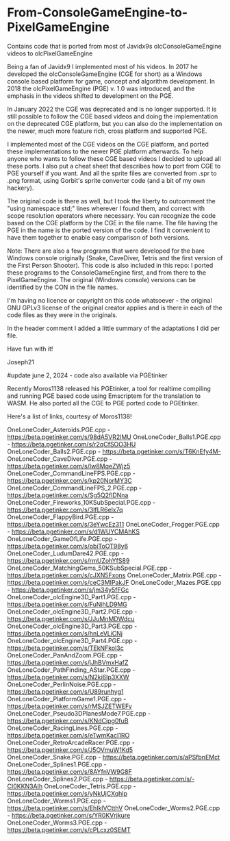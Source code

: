 # From-ConsoleGameEngine-to-PixelGameEngine
Contains code that is ported from most of Javidx9s olcConsoleGameEngine videos to olcPixelGameEngine 

Being a fan of Javidx9 I implemented most of his videos. In 2017 he developed the olcConsoleGameEngine (CGE for short) as a Windows console based platform for game, concept and algorithm development. In 2018 the olcPixelGameEngine (PGE) v. 1.0 was introduced, and the emphasis in the videos shifted to development on the PGE. 

In January 2022 the CGE was deprecated and is no longer supported. It is still possible to follow the CGE based videos and doing the implementation on the deprecated CGE platform, but you can also do the implementation on the newer, much more feature rich, cross platform and supported PGE. 

I implemented most of the CGE videos on the CGE platform, and ported these implementations to the newer PGE platform afterwards. To help anyone who wants to follow these CGE based videos I decided to upload all these ports. I also put a cheat sheet that describes how to port from CGE to PGE yourself if you want. And all the sprite files are converted from .spr to .png format, using Gorbit's sprite converter code (and a bit of my own hackery).

The original code is there as well, but I took the liberty to outcomment the "using namespace std;" lines wherever I found them, and correct with scope resolution operators where necessary. You can recognize the code based on the CGE platform by the CGE in the file name. The file having the PGE in the name is the ported version of the code. I find it convenient to have them together to enable easy comparison of both versions.

Note: There are also a few programs that were developed for the bare Windows console originally (Snake, CaveDiver, Tetris and the first version of the First Person Shooter). This code is also included in this repo: I ported these programs to the ConsoleGameEngine first, and from there to the PixelGameEngine. The original (Windows console) versions can be identified by the CON in the file names.

I'm having no licence or copyright on this code whatsoever - the original GNU GPLv3 license of the original creator applies and is there in each of the code files as they were in the originals. 

In the header comment I added a little summary of the adaptations I did per file. 

Have fun with it!

Joseph21

#update june 2, 2024 - code also available via PGEtinker

Recently Moros1138 released his PGEtinker, a tool for realtime compiling and running PGE based code using Emscriptem for the translation to WASM. He also ported all the CGE to PGE ported code to PGEtinker.

Here's a list of links, courtesy of Moros1138!

OneLoneCoder_Asteroids.PGE.cpp                   - https://beta.pgetinker.com/s/98dA5VR2lMU
OneLoneCoder_Balls1.PGE.cpp                      - https://beta.pgetinker.com/s/r2qCfSOO3HU
OneLoneCoder_Balls2.PGE.cpp                      - https://beta.pgetinker.com/s/T6KnEfy4M-
OneLoneCoder_CaveDiver.PGE.cpp                   - https://beta.pgetinker.com/s/Iw8MqeZWjz5
OneLoneCoder_CommandLineFPS.PGE.cpp              - https://beta.pgetinker.com/s/kp20NorMY3C
OneLoneCoder_CommandLineFPS_2.PGE.cpp            - https://beta.pgetinker.com/s/Sg5Q2flDNna
OneLoneCoder_Fireworks_10KSubSpecial.PGE.cpp     - https://beta.pgetinker.com/s/3lfLR6elx7q
OneLoneCoder_FlappyBird.PGE.cpp                  - https://beta.pgetinker.com/s/3eYwcEz311
OneLoneCoder_Frogger.PGE.cpp                     - https://beta.pgetinker.com/s/d1WUYCMAhKS
OneLoneCoder_GameOfLife.PGE.cpp                  - https://beta.pgetinker.com/s/obiToOT98y6
OneLoneCoder_LudumDare42.PGE.cpp                 - https://beta.pgetinker.com/s/rmUZohYfS89
OneLoneCoder_MatchingGems_50KSubSpecial.PGE.cpp  - https://beta.pgetinker.com/s/cJXN5Fxons
OneLoneCoder_Matrix.PGE.cpp                      - https://beta.pgetinker.com/s/ceC3MIPakJF
OneLoneCoder_Mazes.PGE.cpp                       - https://beta.pgetinker.com/s/jm34y5fFGc
OneLoneCoder_olcEngine3D_Part1.PGE.cpp           - https://beta.pgetinker.com/s/FuNihLD9MG
OneLoneCoder_olcEngine3D_Part2.PGE.cpp           - https://beta.pgetinker.com/s/JJuMnMDWdcu
OneLoneCoder_olcEngine3D_Part3.PGE.cpp           - https://beta.pgetinker.com/s/hnLeVLiCNj
OneLoneCoder_olcEngine3D_Part4.PGE.cpp           - https://beta.pgetinker.com/s/TEkNFkol3c
OneLoneCoder_PanAndZoom.PGE.cpp                  - https://beta.pgetinker.com/s/jJhBVmxHafZ
OneLoneCoder_PathFinding_AStar.PGE.cpp           - https://beta.pgetinker.com/s/N2ki6Ip3XXW
OneLoneCoder_PerlinNoise.PGE.cpp                 - https://beta.pgetinker.com/s/U89runhyg1
OneLoneCoder_PlatformGame1.PGE.cpp               - https://beta.pgetinker.com/s/rMSJZETWEFy
OneLoneCoder_Pseudo3DPlanesMode7.PGE.cpp         - https://beta.pgetinker.com/s/KNdCipg0fuB
OneLoneCoder_RacingLines.PGE.cpp                 - https://beta.pgetinker.com/s/eTwmKacI1RO
OneLoneCoder_RetroArcadeRacer.PGE.cpp            - https://beta.pgetinker.com/s/J5OVmuW1Kd5
OneLoneCoder_Snake.PGE.cpp                       - https://beta.pgetinker.com/s/aPSfbnEMct
OneLoneCoder_Splines1.PGE.cpp                    - https://beta.pgetinker.com/s/8AYfnVW9G8F
OneLoneCoder_Splines2.PGE.cpp                    - https://beta.pgetinker.com/s/-CI0KKN3AIh
OneLoneCoder_Tetris.PGE.cpp                      - https://beta.pgetinker.com/s/yNkUjCXqhIp
OneLoneCoder_Worms1.PGE.cpp                      - https://beta.pgetinker.com/s/EhIklVCtthV
OneLoneCoder_Worms2.PGE.cpp                      - https://beta.pgetinker.com/s/YR0KVrjkure
OneLoneCoder_Worms3.PGE.cpp                      - https://beta.pgetinker.com/s/cPLcxz0SEMT
